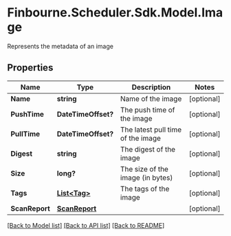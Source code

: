 # Finbourne.Scheduler.Sdk.Model.Image
Represents the metadata of an image

## Properties

Name | Type | Description | Notes
------------ | ------------- | ------------- | -------------
**Name** | **string** | Name of the image | [optional] 
**PushTime** | **DateTimeOffset?** | The push time of the image | [optional] 
**PullTime** | **DateTimeOffset?** | The latest pull time of the image | [optional] 
**Digest** | **string** | The digest of the image | [optional] 
**Size** | **long?** | The size of the image (in bytes) | [optional] 
**Tags** | [**List&lt;Tag&gt;**](Tag.md) | The tags of the image | [optional] 
**ScanReport** | [**ScanReport**](ScanReport.md) |  | [optional] 

[[Back to Model list]](../README.md#documentation-for-models) [[Back to API list]](../README.md#documentation-for-api-endpoints) [[Back to README]](../README.md)

